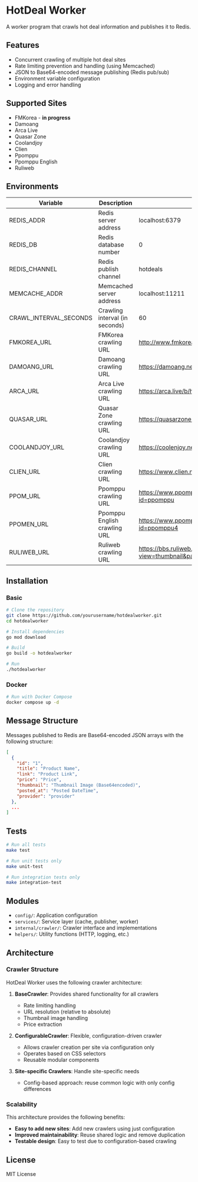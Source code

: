 # HotDeal Worker

A worker program that crawls hot deal information and publishes it to Redis.

## Features

- Concurrent crawling of multiple hot deal sites  
- Rate limiting prevention and handling (using Memcached)  
- JSON to Base64-encoded message publishing (Redis pub/sub)  
- Environment variable configuration  
- Logging and error handling  

## Supported Sites

- FMKorea - **in progress**
- Damoang  
- Arca Live  
- Quasar Zone  
- Coolandjoy  
- Clien  
- Ppomppu  
- Ppomppu English  
- Ruliweb  

## Environments

| Variable | Description | Default |
|----------|-------------|---------|
| REDIS_ADDR | Redis server address | localhost:6379 |
| REDIS_DB | Redis database number | 0 |
| REDIS_CHANNEL | Redis publish channel | hotdeals |
| MEMCACHE_ADDR | Memcached server address | localhost:11211 |
| CRAWL_INTERVAL_SECONDS | Crawling interval (in seconds) | 60 |
| FMKOREA_URL | FMKorea crawling URL | http://www.fmkorea.com/hotdeal |
| DAMOANG_URL | Damoang crawling URL | https://damoang.net/economy |
| ARCA_URL | Arca Live crawling URL | https://arca.live/b/hotdeal |
| QUASAR_URL | Quasar Zone crawling URL | https://quasarzone.com/bbs/qb_saleinfo |
| COOLANDJOY_URL | Coolandjoy crawling URL | https://coolenjoy.net/bbs/jirum |
| CLIEN_URL | Clien crawling URL | https://www.clien.net/service/board/jirum |
| PPOM_URL | Ppomppu crawling URL | https://www.ppomppu.co.kr/zboard/zboard.php?id=ppomppu |
| PPOMEN_URL | Ppomppu English crawling URL | https://www.ppomppu.co.kr/zboard/zboard.php?id=ppomppu4 |
| RULIWEB_URL | Ruliweb crawling URL | https://bbs.ruliweb.com/market/board/1020?view=thumbnail&page=1 |

## Installation

### Basic

```bash
# Clone the repository
git clone https://github.com/yourusername/hotdealworker.git
cd hotdealworker

# Install dependencies
go mod download

# Build
go build -o hotdealworker

# Run
./hotdealworker
```

### Docker

```bash
# Run with Docker Compose
docker compose up -d
```

## Message Structure

Messages published to Redis are Base64-encoded JSON arrays with the following structure:

```json
[
  {
    "id": "1",
    "title": "Product Name",
    "link": "Product Link",
    "price": "Price",
    "thumbnail": "Thumbnail Image (Base64encoded)",
    "posted_at": "Posted DateTime",
    "provider": "provider"
  },
  ...
]
```

## Tests

```bash
# Run all tests
make test

# Run unit tests only
make unit-test

# Run integration tests only
make integration-test
```

## Modules

- `config/`: Application configuration
- `services/`: Service layer (cache, publisher, worker)
- `internal/crawler/`: Crawler interface and implementations
- `helpers/`: Utility functions (HTTP, logging, etc.)

## Architecture

### Crawler Structure

HotDeal Worker uses the following crawler architecture:

1. **BaseCrawler**: Provides shared functionality for all crawlers  
   - Rate limiting handling  
   - URL resolution (relative to absolute)  
   - Thumbnail image handling  
   - Price extraction  

2. **ConfigurableCrawler**: Flexible, configuration-driven crawler  
   - Allows crawler creation per site via configuration only  
   - Operates based on CSS selectors  
   - Reusable modular components  

3. **Site-specific Crawlers**: Handle site-specific needs  
   - Config-based approach: reuse common logic with only config differences  

### Scalability

This architecture provides the following benefits:

- **Easy to add new sites**: Add new crawlers using just configuration  
- **Improved maintainability**: Reuse shared logic and remove duplication  
- **Testable design**: Easy to test due to configuration-based crawling  

## License

MIT License

